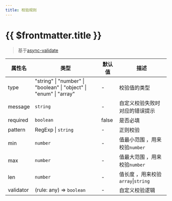 ```yaml
---
title: 校验规则
---
```


# {{ $frontmatter.title }}

> 基于[async-validate](https://github.com/yiminghe/async-validator)

| 属性名    | 类型                                                               | 默认值 | 描述                               |
| --------- | ------------------------------------------------------------------ | ------ | ---------------------------------- |
| type      | "string" \| "number" \| "boolean" \| "object" \| "enum" \| "array" | -      | 校验值的类型                       |
| message   | `string`                                                           | -      | 自定义校验失败时对应的错误提示     |
| required  | `boolean`                                                          | false  | 是否必填                           |
| pattern   | RegExp \| `string`                                                 | -      | 正则校验                           |
| min       | `number`                                                           | -      | 值最小范围 ，用来校验`number`      |
| max       | `number`                                                           | -      | 值最大范围 ，用来校验`number`      |
| len       | `number`                                                           | -      | 值长度 ，用来校验`array`\|`string` |
| validator | (rule: any) => `boolean`                                           | -      | 自定义校验逻辑                     |
